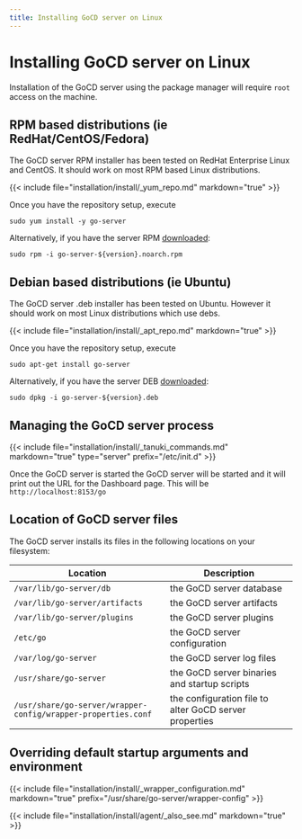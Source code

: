 ```yaml
---
title: Installing GoCD server on Linux
---
```


# Installing GoCD server on Linux

Installation of the GoCD server using the package manager will require `root` access on the machine.

## RPM based distributions (ie RedHat/CentOS/Fedora)

The GoCD server RPM installer has been tested on RedHat Enterprise Linux and CentOS. It should work on most RPM based Linux distributions.

{{< include file="installation/install/_yum_repo.md" markdown="true" >}}

Once you have the repository setup, execute

```shell
sudo yum install -y go-server
```

Alternatively, if you have the server RPM [downloaded](https://www.gocd.org/download):

```shell
sudo rpm -i go-server-${version}.noarch.rpm
```

## Debian based distributions (ie Ubuntu)

The GoCD server .deb installer has been tested on Ubuntu. However it should work on most Linux distributions which use debs.

{{< include file="installation/install/_apt_repo.md" markdown="true" >}}

Once you have the repository setup, execute

```shell
sudo apt-get install go-server
```

Alternatively, if you have the server DEB [downloaded](https://www.gocd.org/download):

```shell
sudo dpkg -i go-server-${version}.deb
```

## Managing the GoCD server process

{{< include file="installation/install/_tanuki_commands.md" markdown="true" type="server" prefix="/etc/init.d" >}}

Once the GoCD server is started the GoCD server will be started and it will print out the URL for the Dashboard page. This will be `http://localhost:8153/go`

## Location of GoCD server files

The GoCD server installs its files in the following locations on your filesystem:

| Location                                                      | Description                                            |
| ------------------------------------------------------------- | ------------------------------------------------------ |
| `/var/lib/go-server/db`                                       | the GoCD server database                               |
| `/var/lib/go-server/artifacts`                                | the GoCD server artifacts                              |
| `/var/lib/go-server/plugins`                                  | the GoCD server plugins                                |
| `/etc/go`                                                     | the GoCD server configuration                          |
| `/var/log/go-server`                                          | the GoCD server log files                              |
| `/usr/share/go-server`                                        | the GoCD server binaries and startup scripts           |
| `/usr/share/go-server/wrapper-config/wrapper-properties.conf` | the configuration file to alter GoCD server properties |

## Overriding default startup arguments and environment

{{< include file="installation/install/_wrapper_configuration.md" markdown="true" prefix="/usr/share/go-server/wrapper-config" >}}

{{< include file="installation/install/agent/_also_see.md" markdown="true" >}}
